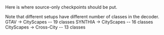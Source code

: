 Here is where source-only checkpoints should be put.

Note that different setups have different number of classes in the decoder.
GTAV       ->  CityScapes         --  19 classes
SYNTHIA    ->  CityScapes         --  16 classes
CityScapes ->  Cross-City         --  13 classes
